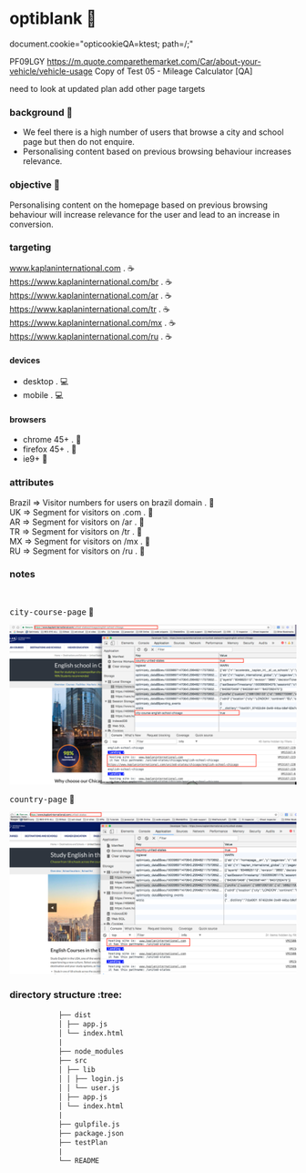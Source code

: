# optiblank  :rocket:
document.cookie="opticookieQA=ktest; path=/;"

PF09LGY
https://m.quote.comparethemarket.com/Car/about-your-vehicle/vehicle-usage
Copy of Test 05 - Mileage Calculator [QA]

need to look at updated plan
add other page targets


### background  :bell:
- We feel there is a high number of users that browse a city and school page but then do not enquire. 
- Personalising content based on previous browsing behaviour increases relevance.


### objective :book:
Personalising content on the homepage based on previous browsing behaviour will increase relevance for the user and lead to an increase in conversion.

### targeting
www.kaplaninternational.com .   :coffee:          
https://www.kaplaninternational.com/br .   :coffee:         
https://www.kaplaninternational.com/ar .   :coffee:        
https://www.kaplaninternational.com/tr .   :coffee:         
https://www.kaplaninternational.com/mx .   :coffee:         
https://www.kaplaninternational.com/ru .   :coffee:            

#### devices
- desktop .  :computer:
- mobile .   :computer:

#### browsers
- chrome 45+ .   :scroll:
- firefox 45+ .  :scroll: 
- ie9+            :scroll:

### attributes
Brazil		=>	Visitor numbers for users on brazil domain . :pill:        
UK		=>	Segment for visitors on .com . :pill:          
AR		=>	Segment for visitors on /ar . :pill:         
TR		=>	Segment for visitors on /tr . :pill:         
MX		=>	Segment for visitors on /mx . :pill:         
RU		=>	Segment for visitors on /ru . :pill:          


### notes


<br/>

<kbd>city-course-page</kbd>  :rocket:     

![](/src/images/optiblank-kaplan-city.png) 


<kbd>country-page</kbd>  :rocket:     

![](/src/images/optiblank-kaplan-country.png) 



### directory structure :tree:

```
			├── dist
			│ ├── app.js
			│ └── index.html
			|
			├── node_modules
			├── src
			│ ├── lib
			│ │ ├── login.js
			│ │ └── user.js
			│ ├── app.js
			│ └── index.html
			|
			├── gulpfile.js
			├── package.json
			├── testPlan
			|
			└── README

```
